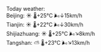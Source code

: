 Today weather:  
Beijing: ☀️   🌡️+25°C 🌬️↓15km/h  
Tianjin: ☀️   🌡️+22°C 🌬️↓30km/h  
Shijiazhuang: ☀️   🌡️+25°C 🌬️↘8km/h  
Tangshan: ⛅️  🌡️+23°C 🌬️↘13km/h  

